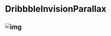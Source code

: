 # DribbbleInvisionParallax
##  ![img](https://github.com/qhlonger/DribbbleInvisionParallax/blob/master/dbv.gif)
